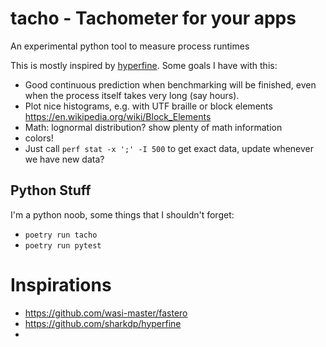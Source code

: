 # tacho - Tachometer for your apps

An experimental python tool to measure process runtimes

This is mostly inspired by [hyperfine](https://github.com/sharkdp/hyperfine). Some goals I have with this:

* Good continuous prediction when benchmarking will be finished, even when the process itself takes very long (say hours).
* Plot nice histograms, e.g. with UTF braille or block elements https://en.wikipedia.org/wiki/Block_Elements
* Math: lognormal distribution? show plenty of math information
* colors!
* Just call `perf stat -x ';' -I 500` to get exact data, update whenever we have new data?


## Python Stuff

I'm a python noob, some things that I shouldn't forget:

* `poetry run tacho`
* `poetry run pytest`



# Inspirations

* https://github.com/wasi-master/fastero
* https://github.com/sharkdp/hyperfine
* 